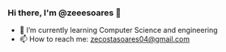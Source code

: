 ### Hi there, I'm @zeeesoares 👋

- 🌱 I’m currently learning Computer Science and engineering 
- 📫 How to reach me: zecostasoares04@gmail.com
